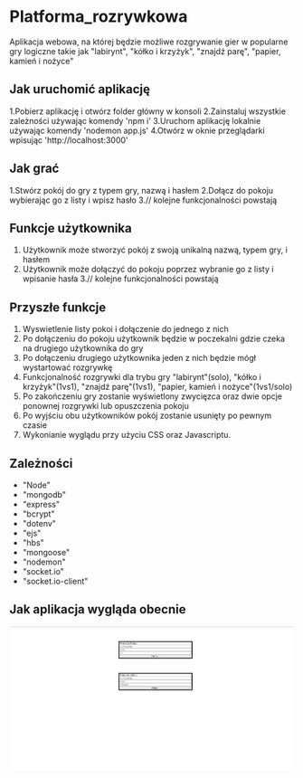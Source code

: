 # Platforma_rozrywkowa
Aplikacja webowa, na której będzie możliwe rozgrywanie gier w popularne gry logiczne takie jak "labirynt", "kółko i krzyżyk", "znajdź parę", "papier, kamień i nożyce"

## Jak uruchomić aplikację
1.Pobierz aplikację i otwórz folder główny w konsoli
2.Zainstaluj wszystkie zależności używając komendy 'npm i' 
3.Uruchom aplikację lokalnie używając komendy 'nodemon app.js'
4.Otwórz w oknie przeglądarki wpisując 'http://localhost:3000'

## Jak grać 
1.Stwórz pokój do gry z typem gry, nazwą i hasłem
2.Dołącz do pokoju wybierając go z listy i wpisz hasło
3.// kolejne funkcjonalności powstają

## Funkcje użytkownika
1. Użytkownik może stworzyć pokój z swoją unikalną nazwą, typem gry, i hasłem 
2. Użytkownik może dołączyć do pokoju poprzez wybranie go z listy i wpisanie hasła
3.// kolejne funkcjonalności powstają

## Przyszłe funkcje
1. Wyswietlenie listy pokoi i dołączenie do jednego z nich 
2. Po dołączeniu do pokoju użytkownik będzie w poczekalni gdzie czeka na drugiego użytkownika do gry
3. Po dołączeniu drugiego użytkownika jeden z nich będzie mógł wystartować rozgrywkę
4. Funkcjonalność rozgrywki dla trybu gry "labirynt"(solo), "kółko i krzyżyk"(1vs1), "znajdź parę"(1vs1), "papier, kamień i nożyce"(1vs1/solo)
5. Po zakończeniu gry zostanie wyświetlony zwycięzca oraz dwie opcje ponownej rozgrywki lub opuszczenia pokoju 
6. Po wyjściu obu użytkowników pokój zostanie usunięty po pewnym czasie
7. Wykonianie wyglądu przy użyciu CSS oraz Javascriptu.

## Zależności 

 - "Node"
 - "mongodb"
 - "express"
 - "bcrypt"
 - "dotenv"
 - "ejs"
 - "hbs"
 - "mongoose"
 - "nodemon"
 - "socket.io"
 - "socket.io-client"
 
## Jak aplikacja wygląda obecnie

![alt text](https://github.com/rzywczak/Platforma_rozrywkowa/blob/master/pierwsze_zmiany.png)
